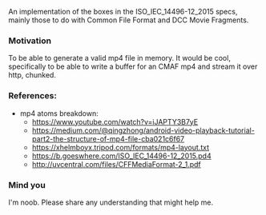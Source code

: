 An implementation of the boxes in the ISO_IEC_14496-12_2015 specs, mainly those to do with Common File Format and DCC Movie Fragments.

### Motivation

To be able to generate a valid mp4 file in memory. It would be cool, specifically to be able to write a buffer for an CMAF mp4 and stream it over http, chunked.

### References:

- mp4 atoms breakdown:
  - https://www.youtube.com/watch?v=iJAPTY3B7yE
  - https://medium.com/@qingzhong/android-video-playback-tutorial-part2-the-structure-of-mp4-file-cba021c6f67
  - https://xhelmboyx.tripod.com/formats/mp4-layout.txt
  - https://b.goeswhere.com/ISO_IEC_14496-12_2015.pd4
  - http://uvcentral.com/files/CFFMediaFormat-2_1.pdf

### Mind you
I'm noob. Please share any understanding that might help me.